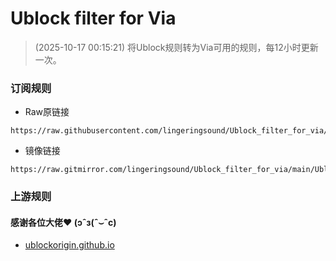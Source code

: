 # Ublock filter for Via
> (2025-10-17 00:15:21)
> 将Ublock规则转为Via可用的规则，每12小时更新一次。

### 订阅规则
- Raw原链接
```
https://raw.githubusercontent.com/lingeringsound/Ublock_filter_for_via/refs/heads/main/Ublock_filter_for_via.txt
```
- 镜像链接
```
https://raw.gitmirror.com/lingeringsound/Ublock_filter_for_via/main/Ublock_filter_for_via.txt
```

### 上游规则
#### 感谢各位大佬❤ (ɔˆз(ˆ⌣ˆc)
- [ublockorigin.github.io](https://ublockorigin.github.io/uAssets)
